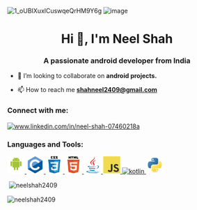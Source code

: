 ![1_oUBIXuxlCuswqeQrHM9Y6g](https://user-images.githubusercontent.com/53599318/99911654-edaf7d00-2d1b-11eb-8b33-396bff4a7575.gif)
![image](https://camo.githubusercontent.com/ab60cd8323a505b5f1f8cc3613afaed1eb5a48fd00506ed5715b56dba1c24b18/68747470733a2f2f6d65646961322e67697068792e636f6d2f6d656469612f565474414e4b6c306265444651524c4454682f67697068792e676966.gif)
<h1 align="center">Hi 👋, I'm Neel Shah</h1>
<h3 align="center">A passionate android developer from India</h3>

- 👯 I’m looking to collaborate on **android projects.**

- 📫 How to reach me **shahneel2409@gmail.com**

<h3 align="left">Connect with me:</h3>
<p align="left">
<a href="www.linkedin.com/in/neel-shah-07460218a" target="blank"><img align="center" src="https://raw.githubusercontent.com/rahuldkjain/github-profile-readme-generator/master/src/images/icons/Social/linked-in-alt.svg" alt="www.linkedin.com/in/neel-shah-07460218a" height="30" width="40" /></a>
</p>

<h3 align="left">Languages and Tools:</h3>
<p align="left"> <a href="https://developer.android.com" target="_blank"> <img src="https://raw.githubusercontent.com/devicons/devicon/master/icons/android/android-original-wordmark.svg" alt="android" width="40" height="40"/> </a> <a href="https://www.cprogramming.com/" target="_blank"> <img src="https://raw.githubusercontent.com/devicons/devicon/master/icons/c/c-original.svg" alt="c" width="40" height="40"/> </a> <a href="https://www.w3schools.com/css/" target="_blank"> <img src="https://raw.githubusercontent.com/devicons/devicon/master/icons/css3/css3-original-wordmark.svg" alt="css3" width="40" height="40"/> </a> <a href="https://www.w3.org/html/" target="_blank"> <img src="https://raw.githubusercontent.com/devicons/devicon/master/icons/html5/html5-original-wordmark.svg" alt="html5" width="40" height="40"/> </a> <a href="https://www.java.com" target="_blank"> <img src="https://raw.githubusercontent.com/devicons/devicon/master/icons/java/java-original.svg" alt="java" width="40" height="40"/> </a> <a href="https://developer.mozilla.org/en-US/docs/Web/JavaScript" target="_blank"> <img src="https://raw.githubusercontent.com/devicons/devicon/master/icons/javascript/javascript-original.svg" alt="javascript" width="40" height="40"/> </a> <a href="https://kotlinlang.org" target="_blank"> <img src="https://www.vectorlogo.zone/logos/kotlinlang/kotlinlang-icon.svg" alt="kotlin" width="40" height="40"/> </a> <a href="https://www.python.org" target="_blank"> <img src="https://raw.githubusercontent.com/devicons/devicon/master/icons/python/python-original.svg" alt="python" width="40" height="40"/> </a> </p>

<p>&nbsp;<img align="center" src="https://github-readme-stats.vercel.app/api?username=neelshah2409&show_icons=true&locale=en" alt="neelshah2409" theme="tokyonight"/></p>

<p><img align="center" src="https://github-readme-streak-stats.herokuapp.com/?user=neelshah2409&" alt="neelshah2409" /></p>
